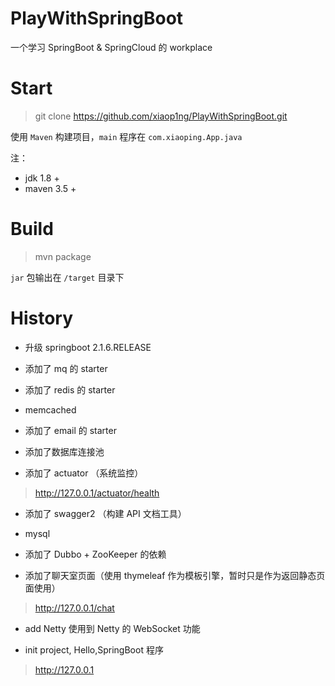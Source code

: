 # PlayWithSpringBoot

一个学习 SpringBoot & SpringCloud 的 workplace

# Start
> git clone https://github.com/xiaop1ng/PlayWithSpringBoot.git

使用 `Maven` 构建项目，`main` 程序在 `com.xiaoping.App.java`


注：
- jdk 1.8 +
- maven 3.5 +

# Build
> mvn package

`jar` 包输出在 `/target` 目录下


# History
- 升级 springboot 2.1.6.RELEASE

- 添加了 mq 的 starter

- 添加了 redis 的 starter

- memcached

- 添加了 email 的 starter

- 添加了数据库连接池

- 添加了 actuator （系统监控）
> http://127.0.0.1/actuator/health

- 添加了 swagger2 （构建 API 文档工具）

- mysql

- 添加了 Dubbo + ZooKeeper 的依赖

- 添加了聊天室页面（使用 thymeleaf 作为模板引擎，暂时只是作为返回静态页面使用）
> http://127.0.0.1/chat

- add Netty 使用到 Netty 的 WebSocket 功能

- init project, Hello,SpringBoot 程序
> http://127.0.0.1

